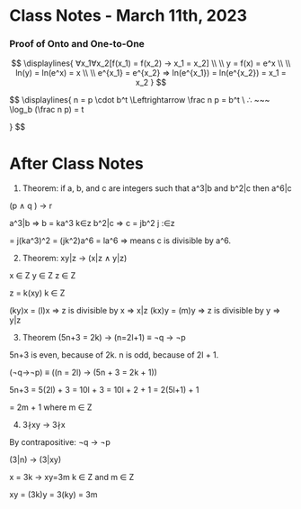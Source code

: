 # Class Notes - March 11th, 2023

### Proof of Onto and One-to-One

$$
	\displaylines{
		∀x_1∀x_2[f(x_1) = f(x_2) → x_1 = x_2] \\ \\
		y = f(x) = e^x \\ \\
		ln(y) = ln(e^x) = x \\ \\
		e^{x_1} = e^{x_2} => ln(e^{x_1}) = ln(e^{x_2}) = x_1 = x_2
	}
$$


$$
\displaylines{
	n = p \cdot b^t \Leftrightarrow \frac n p = b^t \\
	∴ ~~~ \log_b (\frac n p) = t
	
}
$$

# After Class Notes
1. Theorem: if a, b, and c are integers such that a^3|b and b^2|c then a^6|c

(p ∧ q ) → r

a^3|b => b = ka^3   k∈z
b^2|c => c = jb^2    j :∈z

= j(ka^3)^2 = (jk^2)a^6 = la^6 => means c is divisible by a^6.

2. Theorem: xy|z → (x|z ∧ y|z)

x ∈ Z
y ∈ Z
z ∈ Z

z = k(xy)    k ∈ Z

(ky)x = (l)x  => z is divisible by x => x|z
(kx)y = (m)y => z is divisible by y => y|z

3. Theorem (5n+3 = 2k) → (n=2l+1) ≡ ¬q → ¬p

5n+3 is even, because of 2k.
n is odd, because of 2l + 1.

(¬q→¬p) ≡ ((n = 2l) → (5n + 3 = 2k + 1))

5n+3 = 5(2l) + 3 = 10l + 3 = 10l + 2 + 1 = 2(5l+1) + 1 

= 2m + 1  where m ∈ Z

4.  3∤xy → 3∤x

By contrapositive:
¬q → ¬p

(3|n) → (3|xy)

x = 3k → xy=3m
k ∈ Z   and m ∈ Z

xy = (3k)y = 3(ky) = 3m